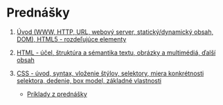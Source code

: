 # Prednášky

1. [Úvod (WWW, HTTP, URL, webový server, statický/dynamický obsah, DOM), HTML5 - rozdeľujúce elementy](zdroje/01-WT-uvod-html.pdf) 

2. [HTML - účel, štruktúra a sémantika textu, obrázky a multimédiá, ďalší obsah](zdroje/02-WT-html.pdf) 

3. [CSS - úvod, syntax, vloženie štýlov, selektory, miera konkrétnosti selektora, dedenie, box model, základné vlastnosti](zdroje/03-WT-css-uvod-selektory-box.pdf) 
    * [Príklady z prednášky](zdroje/priklady-03-WT-css.zip)